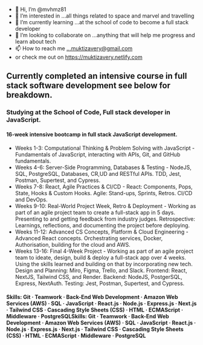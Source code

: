 - 👋 Hi, I’m @mvhmz81
- 👀 I’m interested in ...all things related to space and marvel and travelling
- 🌱 I’m currently learning ...at the school of code to become a full stack developer
- 💞️ I’m looking to collaborate on ...anything that will help me progress and learn about tech
- 📫 How to reach me ...muktizavery@gmail.com
-  or check me out on https://muktizavery.netlify.com

<!---
mvhmz81/mvhmz81 is a ✨ special ✨ repository because its `README.md` (this file) appears on your GitHub profile.
You can click the Preview link to take a look at your changes.
--->
## Currently completed an intensive course in full stack software development see below for breakdown.
### Studying at the School of Code, Full stack developer in JavaScript.
#### 16-week intensive bootcamp in full stack JavaScript development.
* Weeks 1-3: Computational Thinking & Problem Solving with JavaScript - Fundamentals of JavaScript, interacting with APIs, Git, and GitHub fundamentals.
* Weeks 4-6: Server-Side Programming, Databases & Testing - NodeJS, SQL, PostgreSQL, Databases, CR,UD and RESTful APIs. TDD, Jest, Postman, Supertest, and Cypress.
* Weeks 7-8: React, Agile Practices & CI/CD - React: Components, Pops, State, Hooks & Custom Hooks. Agile: Stand-ups, Sprints, Retros. CI/CD and DevOps.
* Weeks 9-10: Real-World Project Week, Retro & Deployment - Working as part of an agile project team to create a full-stack app in 5 days. Presenting to and getting feedback from industry judges. Retrospective: Learnings, reflections, and documenting the project before deploying.
* Weeks 11-12: Advanced CS Concepts, Platform & Cloud Engineering - Advanced React concepts. Orchestrating services, Docker, Authorisation, building for the cloud and AWS.
* Weeks 13-16: Final 4-Week Project - Working as part of an agile project team to ideate, design, build & deploy a full-stack app over 4 weeks. Using the skills learned and building on that by incorporating new tech. Design and Planning: Miro, Figma, Trello, and Slack. Frontend: React, NextJS, Tailwind CSS, and Render. Backend: NodeJS, PostgerSQL, Express, NextAuth. Testing: Jest, Postman, Supertest, and Cypress.

#### Skills: Git · Teamwork · Back-End Web Development · Amazon Web Services (AWS) · SQL · JavaScript · React.js · Node.js · Express.js · Next.js · Tailwind CSS · Cascading Style Sheets (CSS) · HTML · ECMAScript · Middleware · PostgreSQLSkills: Git · Teamwork · Back-End Web Development · Amazon Web Services (AWS) · SQL · JavaScript · React.js · Node.js · Express.js · Next.js · Tailwind CSS · Cascading Style Sheets (CSS) · HTML · ECMAScript · Middleware · PostgreSQL
